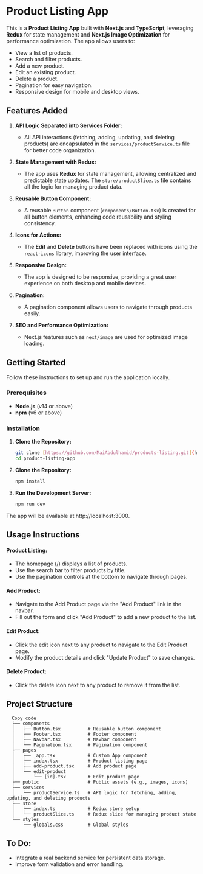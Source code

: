 # Product Listing App

This is a **Product Listing App** built with **Next.js** and **TypeScript**, leveraging **Redux** for state management and **Next.js Image Optimization** for performance optimization. The app allows users to:

- View a list of products.
- Search and filter products.
- Add a new product.
- Edit an existing product.
- Delete a product.
- Pagination for easy navigation.
- Responsive design for mobile and desktop views.

## **Features Added**

1. **API Logic Separated into Services Folder:**
   - All API interactions (fetching, adding, updating, and deleting products) are encapsulated in the `services/productService.ts` file for better code organization.

2. **State Management with Redux:**
   - The app uses **Redux** for state management, allowing centralized and predictable state updates. The `store/productSlice.ts` file contains all the logic for managing product data.

3. **Reusable Button Component:**
   - A reusable `Button` component (`components/Button.tsx`) is created for all button elements, enhancing code reusability and styling consistency.

4. **Icons for Actions:**
   - The **Edit** and **Delete** buttons have been replaced with icons using the `react-icons` library, improving the user interface.

5. **Responsive Design:**
   - The app is designed to be responsive, providing a great user experience on both desktop and mobile devices.

6. **Pagination:**
   - A pagination component allows users to navigate through products easily.

7. **SEO and Performance Optimization:**
   - Next.js features such as `next/image` are used for optimized image loading.

## **Getting Started**

Follow these instructions to set up and run the application locally.

### **Prerequisites**

- **Node.js** (v14 or above)
- **npm** (v6 or above)

### **Installation**

1. **Clone the Repository:**

   ```bash
   git clone [https://github.com/MaiAbdulhamid/products-listing.git](https://github.com/MaiAbdulhamid/products-listing.git)
   cd product-listing-app

2. **Clone the Repository:**

   ```bash
   npm install

3. **Run the Development Server:**
   ```bash
   npm run dev

The app will be available at http://localhost:3000.

## **Usage Instructions**
#### Product Listing:
- The homepage (/) displays a list of products.
- Use the search bar to filter products by title.
- Use the pagination controls at the bottom to navigate through pages.
#### Add Product:
- Navigate to the Add Product page via the "Add Product" link in the navbar.
- Fill out the form and click "Add Product" to add a new product to the list.
#### Edit Product:
- Click the edit icon next to any product to navigate to the Edit Product page.
- Modify the product details and click "Update Product" to save changes.
#### Delete Product:
- Click the delete icon next to any product to remove it from the list.

## Project Structure
```plaintext
  Copy code
  ├── components
  │   ├── Button.tsx          # Reusable button component
  │   ├── Footer.tsx          # Footer component
  │   ├── Navbar.tsx          # Navbar component
  │   └── Pagination.tsx      # Pagination component
  ├── pages
  │   ├── _app.tsx            # Custom App component
  │   ├── index.tsx           # Product listing page
  │   ├── add-product.tsx     # Add product page
  │   └── edit-product
  │       └── [id].tsx        # Edit product page
  ├── public                  # Public assets (e.g., images, icons)
  ├── services
  │   └── productService.ts   # API logic for fetching, adding, updating, and deleting products
  ├── store
  │   ├── index.ts            # Redux store setup
  │   └── productSlice.ts     # Redux slice for managing product state
  └── styles
      └── globals.css         # Global styles

```

## To Do:
- Integrate a real backend service for persistent data storage.
- Improve form validation and error handling.
